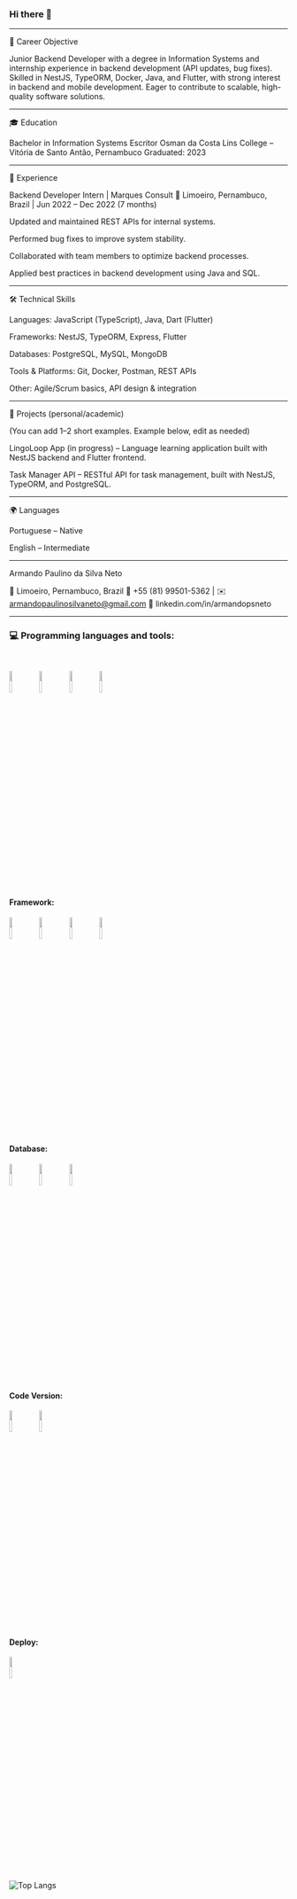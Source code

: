 ### Hi there 👋

---

🎯 Career Objective

Junior Backend Developer with a degree in Information Systems and internship experience in backend development (API updates, bug fixes). Skilled in NestJS, TypeORM, Docker, Java, and Flutter, with strong interest in backend and mobile development. Eager to contribute to scalable, high-quality software solutions.


---

🎓 Education

Bachelor in Information Systems
Escritor Osman da Costa Lins College – Vitória de Santo Antão, Pernambuco
Graduated: 2023


---

💼 Experience

Backend Developer Intern | Marques Consult
📍 Limoeiro, Pernambuco, Brazil | Jun 2022 – Dec 2022 (7 months)

Updated and maintained REST APIs for internal systems.

Performed bug fixes to improve system stability.

Collaborated with team members to optimize backend processes.

Applied best practices in backend development using Java and SQL.



---

🛠️ Technical Skills

Languages: JavaScript (TypeScript), Java, Dart (Flutter)

Frameworks: NestJS, TypeORM, Express, Flutter

Databases: PostgreSQL, MySQL, MongoDB

Tools & Platforms: Git, Docker, Postman, REST APIs

Other: Agile/Scrum basics, API design & integration



---

📱 Projects (personal/academic)

(You can add 1–2 short examples. Example below, edit as needed)

LingoLoop App (in progress) – Language learning application built with NestJS backend and Flutter frontend.

Task Manager API – RESTful API for task management, built with NestJS, TypeORM, and PostgreSQL.



---

🌍 Languages

Portuguese – Native

English – Intermediate



---

Armando Paulino da Silva Neto

📍 Limoeiro, Pernambuco, Brazil
📱 +55 (81) 99501-5362 | ✉️ armandopaulinosilvaneto@gmail.com
🔗 linkedin.com/in/armandopsneto



---
### :computer: Programming languages and tools:
<br/>
<p>

<code><img width="10%" src="https://www.vectorlogo.zone/logos/java/java-ar21.svg"></code>
<code><img width="10%" src="https://www.vectorlogo.zone/logos/kotlinlang/kotlinlang-ar21.svg"></code>
<code><img width="10%" src="https://www.vectorlogo.zone/logos/android/android-ar21.svg"></code>
<code><img width="10%" src="https://www.vectorlogo.zone/logos/javascript/javascript-ar21.svg"></code>
<br/>
#### Framework: 

<code><img width="10%" src="https://www.vectorlogo.zone/logos/springio/springio-ar21.svg"></code>
<code><img width="10%" src="https://www.vectorlogo.zone/logos/getbootstrap/getbootstrap-ar21.svg"></code>
<code><img width="10%" src="https://www.vectorlogo.zone/logos/hibernate/hibernate-ar21.svg"></code>
<code><img width="10%" src="https://www.vectorlogo.zone/logos/json/json-ar21.svg"></code>
<br/>  
#### Database:

<code><img width="10%" src="https://www.vectorlogo.zone/logos/mysql/mysql-ar21.svg"></code>
<code><img width="10%" src="https://www.vectorlogo.zone/logos/sqlite/sqlite-ar21.svg"></code>
<code><img width="10%" src="https://www.vectorlogo.zone/logos/postgresql/postgresql-ar21.svg"></code>
<br/>
#### Code Version:
  
<code><img width="10%" src="https://www.vectorlogo.zone/logos/git-scm/git-scm-ar21.svg"></code>
<code><img width="10%" src="https://www.vectorlogo.zone/logos/github/github-ar21.svg"></code>
<br/>
#### Deploy:
 
<code><img width="10%" src="https://www.vectorlogo.zone/logos/heroku/heroku-ar21.svg"></code>

![Top Langs](https://github-readme-stats.vercel.app/api/top-langs/?username=ArmandoPaulinoNeto&hide=TeX&layout=compact)
</p>
